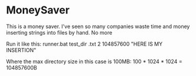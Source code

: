 # MoneySaver
This is a money saver. I've seen so many companies waste time and money inserting strings into files by hand. No more

Run it like this:
runner.bat test_dir .txt 2 104857600 "HERE IS MY INSERTION"

Where the max directory size in this case is 100MB:
100 * 1024 * 1024 = 104857600B
